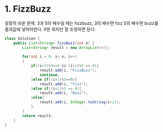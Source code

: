 # 1. FizzBuzz
굉장히 쉬운 문제. 3과 5의 배수일 때는 fizzbuzz, 3의 배수면 fizz 5의 배수면 buzz를 결과값에 넣어야한다.
if문 위치만 잘 조정하면 된다.
```java
class Solution {
    public List<String> fizzBuzz(int n) {
        List<String> result = new ArrayList<>();
        
        for(int i = 0; i< n; i++)
        {
            if((i+1)%3==0 && (i+1)%5 == 0){
                result.add(i, "FizzBuzz");
                continue;
            }else if((i+1)%3==0){
                result.add(i, "Fizz");
            }else if((i+1)%5 == 0){
                result.add(i, "Buzz");
            }else{
                result.add(i, Integer.toString(i+1));
            }
        }
        return result;
    }
}
```